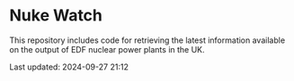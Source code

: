 # Nuke Watch

This repository includes code for retrieving the latest information available on the output of EDF nuclear power plants in the UK.

Last updated: 2024-09-27 21:12